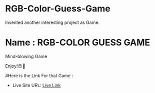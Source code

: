 # RGB-Color-Guess-Game
Invented another interesting project as Game.
# Name : RGB-COLOR GUESS GAME
Mind-blowing Game

Enjoy!😉🤩

#Here is the Link For that Game : 
- Live Site URL: [Live Link](https://meet41.github.io/RGB-Color-Guess-Game/)
